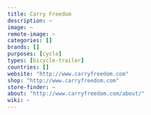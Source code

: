 ```yaml
---
title: Carry Freedom
description: ~
image: ~
remote-image: ~
categories: []
brands: []
purposes: [cycle]
types: [bicycle-trailer]
countries: []
website: "http://www.carryfreedom.com"
shop: "http://www.carryfreedom.com"
store-finder: ~
about: "http://www.carryfreedom.com/about/"
wiki: ~
---
```


